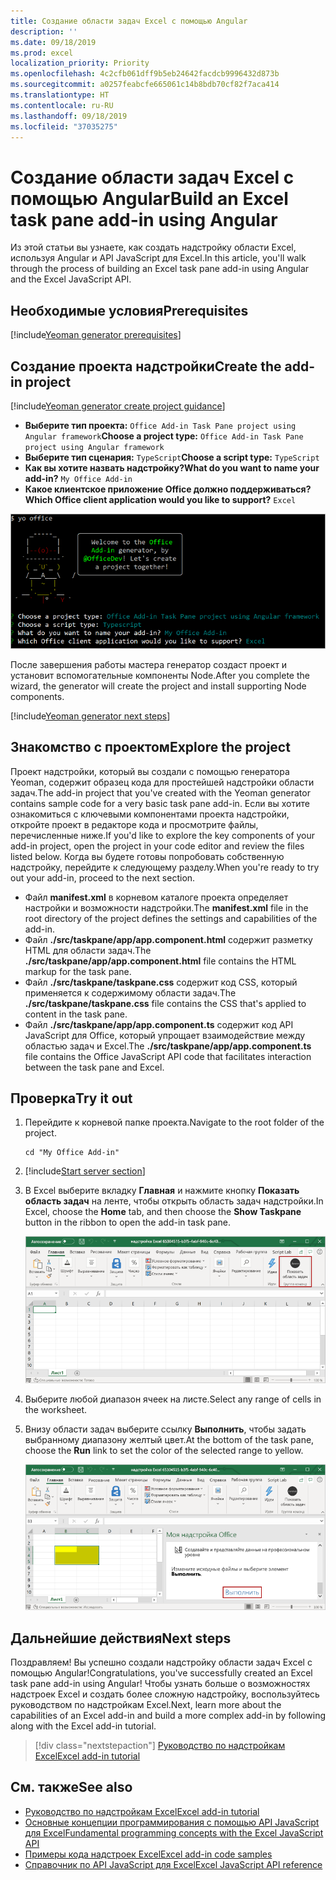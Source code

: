 ```yaml
---
title: Создание области задач Excel с помощью Angular
description: ''
ms.date: 09/18/2019
ms.prod: excel
localization_priority: Priority
ms.openlocfilehash: 4c2cfb061dff9b5eb24642facdcb9996432d873b
ms.sourcegitcommit: a0257feabcfe665061c14b8bdb70cf82f7aca414
ms.translationtype: HT
ms.contentlocale: ru-RU
ms.lasthandoff: 09/18/2019
ms.locfileid: "37035275"
---
```

# <a name="build-an-excel-task-pane-add-in-using-angular"></a><span data-ttu-id="0cde7-102">Создание области задач Excel с помощью Angular</span><span class="sxs-lookup"><span data-stu-id="0cde7-102">Build an Excel task pane add-in using Angular</span></span>

<span data-ttu-id="0cde7-103">Из этой статьи вы узнаете, как создать надстройку области Excel, используя Angular и API JavaScript для Excel.</span><span class="sxs-lookup"><span data-stu-id="0cde7-103">In this article, you'll walk through the process of building an Excel task pane add-in using Angular and the Excel JavaScript API.</span></span>

## <a name="prerequisites"></a><span data-ttu-id="0cde7-104">Необходимые условия</span><span class="sxs-lookup"><span data-stu-id="0cde7-104">Prerequisites</span></span>

[!include[Yeoman generator prerequisites](../includes/quickstart-yo-prerequisites.md)]

## <a name="create-the-add-in-project"></a><span data-ttu-id="0cde7-105">Создание проекта надстройки</span><span class="sxs-lookup"><span data-stu-id="0cde7-105">Create the add-in project</span></span>

[!include[Yeoman generator create project guidance](../includes/yo-office-command-guidance.md)]

- <span data-ttu-id="0cde7-106">**Выберите тип проекта:** `Office Add-in Task Pane project using Angular framework`</span><span class="sxs-lookup"><span data-stu-id="0cde7-106">**Choose a project type:** `Office Add-in Task Pane project using Angular framework`</span></span>
- <span data-ttu-id="0cde7-107">**Выберите тип сценария:** `TypeScript`</span><span class="sxs-lookup"><span data-stu-id="0cde7-107">**Choose a script type:** `TypeScript`</span></span>
- <span data-ttu-id="0cde7-108">**Как вы хотите назвать надстройку?**</span><span class="sxs-lookup"><span data-stu-id="0cde7-108">**What do you want to name your add-in?**</span></span> `My Office Add-in`
- <span data-ttu-id="0cde7-109">**Какое клиентское приложение Office должно поддерживаться?**</span><span class="sxs-lookup"><span data-stu-id="0cde7-109">**Which Office client application would you like to support?**</span></span> `Excel`

![Генератор Yeoman](../images/yo-office-excel-angular-2.png)

<span data-ttu-id="0cde7-111">После завершения работы мастера генератор создаст проект и установит вспомогательные компоненты Node.</span><span class="sxs-lookup"><span data-stu-id="0cde7-111">After you complete the wizard, the generator will create the project and install supporting Node components.</span></span>

[!include[Yeoman generator next steps](../includes/yo-office-next-steps.md)]

## <a name="explore-the-project"></a><span data-ttu-id="0cde7-112">Знакомство с проектом</span><span class="sxs-lookup"><span data-stu-id="0cde7-112">Explore the project</span></span>

<span data-ttu-id="0cde7-113">Проект надстройки, который вы создали с помощью генератора Yeoman, содержит образец кода для простейшей надстройки области задач.</span><span class="sxs-lookup"><span data-stu-id="0cde7-113">The add-in project that you've created with the Yeoman generator contains sample code for a very basic task pane add-in.</span></span> <span data-ttu-id="0cde7-114">Если вы хотите ознакомиться с ключевыми компонентами проекта надстройки, откройте проект в редакторе кода и просмотрите файлы, перечисленные ниже.</span><span class="sxs-lookup"><span data-stu-id="0cde7-114">If you'd like to explore the key components of your add-in project, open the project in your code editor and review the files listed below.</span></span> <span data-ttu-id="0cde7-115">Когда вы будете готовы попробовать собственную надстройку, перейдите к следующему разделу.</span><span class="sxs-lookup"><span data-stu-id="0cde7-115">When you're ready to try out your add-in, proceed to the next section.</span></span>

- <span data-ttu-id="0cde7-116">Файл **manifest.xml** в корневом каталоге проекта определяет настройки и возможности надстройки.</span><span class="sxs-lookup"><span data-stu-id="0cde7-116">The **manifest.xml** file in the root directory of the project defines the settings and capabilities of the add-in.</span></span>
- <span data-ttu-id="0cde7-117">Файл **./src/taskpane/app/app.component.html** содержит разметку HTML для области задач.</span><span class="sxs-lookup"><span data-stu-id="0cde7-117">The **./src/taskpane/app/app.component.html** file contains the HTML markup for the task pane.</span></span>
- <span data-ttu-id="0cde7-118">Файл **./src/taskpane/taskpane.css** содержит код CSS, который применяется к содержимому области задач.</span><span class="sxs-lookup"><span data-stu-id="0cde7-118">The **./src/taskpane/taskpane.css** file contains the CSS that's applied to content in the task pane.</span></span>
- <span data-ttu-id="0cde7-119">Файл **./src/taskpane/app/app.component.ts** содержит код API JavaScript для Office, который упрощает взаимодействие между областью задач и Excel.</span><span class="sxs-lookup"><span data-stu-id="0cde7-119">The **./src/taskpane/app/app.component.ts** file contains the Office JavaScript API code that facilitates interaction between the task pane and Excel.</span></span>

## <a name="try-it-out"></a><span data-ttu-id="0cde7-120">Проверка</span><span class="sxs-lookup"><span data-stu-id="0cde7-120">Try it out</span></span>

1. <span data-ttu-id="0cde7-121">Перейдите к корневой папке проекта.</span><span class="sxs-lookup"><span data-stu-id="0cde7-121">Navigate to the root folder of the project.</span></span>

    ```command&nbsp;line
    cd "My Office Add-in"
    ```

2. [!include[Start server section](../includes/quickstart-yo-start-server-excel.md)] 

3. <span data-ttu-id="0cde7-122">В Excel выберите вкладку **Главная** и нажмите кнопку **Показать область задач** на ленте, чтобы открыть область задач надстройки.</span><span class="sxs-lookup"><span data-stu-id="0cde7-122">In Excel, choose the **Home** tab, and then choose the **Show Taskpane** button in the ribbon to open the add-in task pane.</span></span>

    ![Кнопка надстройки Excel](../images/excel-quickstart-addin-3b.png)

4. <span data-ttu-id="0cde7-124">Выберите любой диапазон ячеек на листе.</span><span class="sxs-lookup"><span data-stu-id="0cde7-124">Select any range of cells in the worksheet.</span></span>

5. <span data-ttu-id="0cde7-125">Внизу области задач выберите ссылку **Выполнить**, чтобы задать выбранному диапазону желтый цвет.</span><span class="sxs-lookup"><span data-stu-id="0cde7-125">At the bottom of the task pane, choose the **Run** link to set the color of the selected range to yellow.</span></span>

    ![Надстройка Excel](../images/excel-quickstart-addin-3c.png)

## <a name="next-steps"></a><span data-ttu-id="0cde7-127">Дальнейшие действия</span><span class="sxs-lookup"><span data-stu-id="0cde7-127">Next steps</span></span>

<span data-ttu-id="0cde7-128">Поздравляем! Вы успешно создали надстройку области задач Excel с помощью Angular!</span><span class="sxs-lookup"><span data-stu-id="0cde7-128">Congratulations, you've successfully created an Excel task pane add-in using Angular!</span></span> <span data-ttu-id="0cde7-129">Чтобы узнать больше о возможностях надстроек Excel и создать более сложную надстройку, воспользуйтесь руководством по надстройкам Excel.</span><span class="sxs-lookup"><span data-stu-id="0cde7-129">Next, learn more about the capabilities of an Excel add-in and build a more complex add-in by following along with the Excel add-in tutorial.</span></span>

> [!div class="nextstepaction"]
> [<span data-ttu-id="0cde7-130">Руководство по надстройкам Excel</span><span class="sxs-lookup"><span data-stu-id="0cde7-130">Excel add-in tutorial</span></span>](../tutorials/excel-tutorial.md)

## <a name="see-also"></a><span data-ttu-id="0cde7-131">См. также</span><span class="sxs-lookup"><span data-stu-id="0cde7-131">See also</span></span>

* [<span data-ttu-id="0cde7-132">Руководство по надстройкам Excel</span><span class="sxs-lookup"><span data-stu-id="0cde7-132">Excel add-in tutorial</span></span>](../tutorials/excel-tutorial-create-table.md)
* [<span data-ttu-id="0cde7-133">Основные концепции программирования с помощью API JavaScript для Excel</span><span class="sxs-lookup"><span data-stu-id="0cde7-133">Fundamental programming concepts with the Excel JavaScript API</span></span>](../excel/excel-add-ins-core-concepts.md)
* [<span data-ttu-id="0cde7-134">Примеры кода надстроек Excel</span><span class="sxs-lookup"><span data-stu-id="0cde7-134">Excel add-in code samples</span></span>](https://developer.microsoft.com/office/gallery/?filterBy=Samples,Excel)
* [<span data-ttu-id="0cde7-135">Справочник по API JavaScript для Excel</span><span class="sxs-lookup"><span data-stu-id="0cde7-135">Excel JavaScript API reference</span></span>](/office/dev/add-ins/reference/overview/excel-add-ins-reference-overview)
